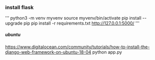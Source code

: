 
### install flask
'''
python3 -m venv myvenv
source myvenv/bin/activate
pip install --upgrade pip
pip install -r requirements.txt
http://127.0.0.1:5000/
'''

##### ubuntu 
https://www.digitalocean.com/community/tutorials/how-to-install-the-django-web-framework-on-ubuntu-18-04
python app.py